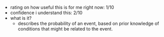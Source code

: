   * rating on how useful this is for me right now: 1/10
  * confidence i understand this: 2/10
  * what is it?
    * describes the probability of an event, based on prior knowledge of conditions that might be related to the event.